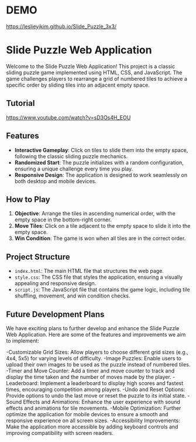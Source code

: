 # DEMO
https://leslieyjkim.github.io/Slide_Puzzle_3x3/

# Slide Puzzle Web Application

Welcome to the Slide Puzzle Web Application! This project is a classic sliding puzzle game implemented using HTML, CSS, and JavaScript. The game challenges players to rearrange a grid of numbered tiles to achieve a specific order by sliding tiles into an adjacent empty space.


## Tutorial
https://www.youtube.com/watch?v=sD3Os4H_EOU


## Features

- **Interactive Gameplay**: Click on tiles to slide them into the empty space, following the classic sliding puzzle mechanics.
- **Randomized Start**: The puzzle initializes with a random configuration, ensuring a unique challenge every time you play.
- **Responsive Design**: The application is designed to work seamlessly on both desktop and mobile devices.

## How to Play

1. **Objective**: Arrange the tiles in ascending numerical order, with the empty space in the bottom-right corner.
2. **Move Tiles**: Click on a tile adjacent to the empty space to slide it into the empty space.
3. **Win Condition**: The game is won when all tiles are in the correct order.

## Project Structure

- `index.html`: The main HTML file that structures the web page.
- `style.css`: The CSS file that styles the application, ensuring a visually appealing and responsive design.
- `script.js`: The JavaScript file that contains the game logic, including tile shuffling, movement, and win condition checks.


## Future Development Plans
We have exciting plans to further develop and enhance the Slide Puzzle Web Application. Here are some of the features and improvements we aim to implement:

-Customizable Grid Sizes: Allow players to choose different grid sizes (e.g., 4x4, 5x5) for varying levels of difficulty.
-Image Puzzles: Enable users to upload their own images to be used as the puzzle instead of numbered tiles.
-Timer and Move Counter: Add a timer and move counter to track and display the time taken and the number of moves made by the player.
-Leaderboard: Implement a leaderboard to display high scores and fastest times, encouraging competition among players.
-Undo and Reset Options: Provide options to undo the last move or reset the puzzle to its initial state.
-Sound Effects and Animations: Enhance the user experience with sound effects and animations for tile movements.
-Mobile Optimization: Further optimize the application for mobile devices to ensure a smooth and responsive experience on all screen sizes.
-Accessibility Improvements: Make the application more accessible by adding keyboard controls and improving compatibility with screen readers.